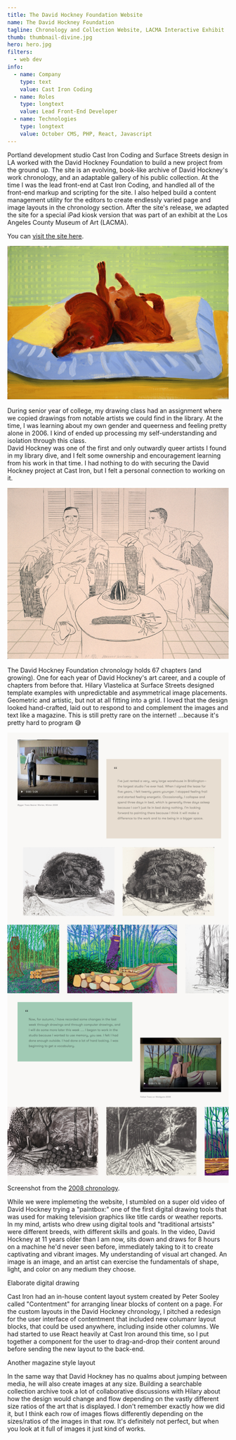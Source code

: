 ```yaml
---
title: The David Hockney Foundation Website
name: The David Hockney Foundation
tagline: Chronology and Collection Website, LACMA Interactive Exhibit
thumb: thumbnail-divine.jpg
hero: hero.jpg
filters:
  - web dev
info:
  - name: Company
    type: text
    value: Cast Iron Coding
  - name: Roles
    type: longtext
    value: Lead Front-End Developer
  - name: Technologies
    type: longtext
    value: October CMS, PHP, React, Javascript
---
```


Portland development studio Cast Iron Coding and Surface Streets design in LA worked with the David Hockney Foundation to build a new project from the ground up. The site is an evolving, book-like archive of David Hockney's work chronology, and an adaptable gallery of his public collection.
At the time I was the lead front-end at Cast Iron Coding, and handled all of the front-end markup and scripting for the site. I also helped build a content management utility for the editors to create endlessly varied page and image layouts in the chronology section. After the site's release, we adapted the site for a special iPad kiosk version that was part of an exhibit at the Los Angeles County Museum of Art (LACMA).

You can [visit the site here](https://www.thedavidhockneyfoundation.org/).

![David Hockney's painting: Dog Painting 25, from 1995. An oil painting of two dachsunds on a soft powder-blue and light yellow dog bed. One dog, on the left is laying down with their face pointed towards us and down. All of the limbs of the dog on the left are tucked under their little body! The dog on the right is on their back, with their legs flailing a little.](dogs.jpg '@class[medium] Dog Painting 25, from 1995')

During senior year of college, my drawing class had an assignment where we copied drawings from notable artists we could find in the library. At the time, I was learning about my own gender and queerness and feeling pretty alone in 2006. I kind of ended up processing my self-understanding and isolation through this class.  
David Hockney was one of the first and only outwardly queer artists I found in my library dive, and I felt some ownership and encouragement learning from his work in that time. I had nothing to do with securing the David Hockney project at Cast Iron, but I felt a personal connection to working on it.

![David Hockney's Drawing: Christopher Isherwood and Don Bachardy from 1976. Black and white pencil or pen drawing on a beige paper. The drawing is of two male coded people in squareish wicker chairs. They're wearing robes. The person on the right is looking left at the person on the right, who is looking at us. In front of them there's a small round/columnar table with what looks like a small cactus and a dry ear of corn.](christoper-and-don.jpg)

The David Hockney Foundation chronology holds 67 chapters (and growing). One for each year of David Hockney's art career, and a couple of chapters from before that. Hilary Vlastelica at Surface Streets designed template examples with unpredictable and asymmetrical image placements. Geometric and artistic, but not at all fitting into a grid. I loved that the design looked hand-crafted, laid out to respond to and complement the images and text like a magazine. This is still pretty rare on the internet! ...because it's pretty hard to program 😅

![Screenshot of a webpage layout from David Hockney's Chronology from 2008. The layout has quotes inside blocks of color, videos, and images all placed artistically off alignment from eachother to guide the user's eye and give space to each element](magazine.jpg) Screenshot from the [2008 chronology](https://www.thedavidhockneyfoundation.org/chronology/2008).

While we were implemeting the website, I stumbled on a super old video of David Hockney trying a "paintbox:" one of the first digital drawing tools that was used for making television graphics like title cards or weather reports. In my mind, artists who drew using digital tools and "traditional artsists" were different breeds, with different skills and goals. In the video, David Hockney at 11 years older than I am now, sits down and draws for 8 hours on a machine he'd never seen before, immediately taking to it to create captivating and vibrant images. My understanding of visual art changed. An image is an image, and an artist can exercise the fundamentals of shape, light, and color on any medium they choose.

Elaborate digital drawing

Cast Iron had an in-house content layout system created by Peter Sooley called "Contentment" for arranging linear blocks of content on a page. For the custom layouts in the David Hockney chronology, I pitched a redesign for the user interface of contentment that included new columanr layout blocks, that could be used anywhere, including inside other columns. We had started to use React heavily at Cast Iron around this time, so I put together a component for the user to drag-and-drop their content around before sending the new layout to the back-end.

Another magazine style layout

In the same way that David Hockney has no qualms about jumping between media, he will also create images at any size. Building a searchable collection archive took a lot of collaborative discussions with Hilary about how the design would change and flow depending on the vastly different size ratios of the art that is displayed. I don't remember exactly how we did it, but I think each row of images flows differently depending on the sizes/ratios of the images in that row. It's definitely not perfect, but when you look at it full of images it just kind of works.
